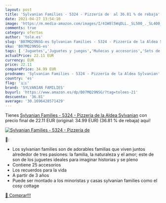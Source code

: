 ```yaml
---
layout: post
title: 'Sylvanian Families - 5324 - Pizzería de  al 36.81 % de rebaja'
date: 2021-04-27 13:54:10
image: 'https://m.media-amazon.com/images/I/41W8l5WqDLL._SL500_._SL400_.jpg'
comments: true
category: ofertas
author: 'tole.es'
slug: 'B07MQ29NSG-es Sylvanian Families - 5324 - Pizzería de la Aldea Sylvanian'
sku: 'B07MQ29NSG-es'
tags: [ 'Juguetes','Juguetes y juegos','Muñecas y accesorios','Sets de accesorios','families','sylvanian','sylvanian families', ]
actualPrice: 22.11 EUR
currency: EUR
price: 22.11
comparePrice: 34.99 EUR
prodname: 'Sylvanian Families - 5324 - Pizzería de la Aldea Sylvanian'
country: 'es'
flag: '🇪🇸'
brand: 'SYLVANIAN FAMILIES'
buyurl: 'https://www.amazon.es/dp/B07MQ29NSG/?tag=tolees-21'
descuento: '36.81'
average: '30.1696428571429'
---
```


Tienes [Sylvanian Families - 5324 - Pizzería de la Aldea Sylvanian](https://www.amazon.es/dp/B07MQ29NSG/?tag=tolees-21) con precio final de  22.11 EUR (original: 34.99 EUR) (36.81 %  de rebaja) aqui!

[![Sylvanian Families - 5324 - Pizzería de ](https://m.media-amazon.com/images/I/41W8l5WqDLL._SL500_._SL400_.jpg)](https://www.amazon.es/dp/B07MQ29NSG/?tag=tolees-21)

🔎:

- Los sylvanian families son de adorables familias que viven juntos alrededor de tres pasiones: la familia, la naturaleza y el amor; este de son de los juguetes ideales para imaginar historias y se pleno
- Contiene 25 accesorios
- Los recuerdos para la vida
- A partir de 3 años
- Puede ser montado a los minoristas y casas sylvanian families como el cosy cottage

[🛒 Comprar!!!](https://www.amazon.es/dp/B07MQ29NSG/?tag=tolees-21)
